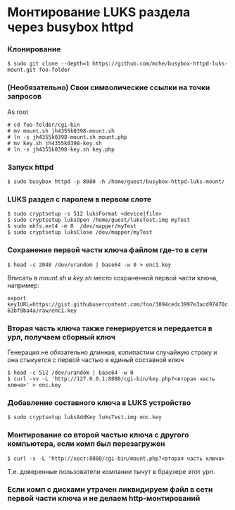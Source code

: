 # Монтирование LUKS раздела через busybox httpd

### Клонирование

```
$ sudo git clone --depth=1 https://github.com/mche/busybox-httpd-luks-mount.git foo-folder
```

### (Необязательно) Свои символические ссылки на точки запросов

As root
```
# cd foo-folder/cgi-bin
# mv mount.sh jh4355k0398-mount.sh
# ln -s jh4355k0398-mount.sh mount.php
# mv key.sh jh4355k0398-key.sh
# ln -s jh4355k0398-key.sh key.php
```

### Запуск httpd

```
$ sudo busybox httpd -p 8080 -h /home/guest/busybox-httpd-luks-mount/
```

###   LUKS раздел с паролем в первом слоте

```
$ sudo cryptsetup -s 512 luksFormat <device|file>
$ sudo cryptsetup luksOpen /home/guest/luksTest.img myTest
$ sudo mkfs.ext4 -m 0  /dev/mapper/myTest
$ sudo cryptsetup luksClose /dev/mapper/myTest
```

### Сохранение первой части ключа файлом где-то в сети

```
$ head -c 2048 /dev/urandom | base64 -w 0 > enc1.key
```

Вписать в *mount.sh* и *key.sh* место сохраненной первой части ключа, например:

`export key1URL=https://gist.githubusercontent.com/foo/3894cedc3997e3acd97470c63bf9ba4a/raw/enc1.key`

### Вторая часть ключа также генерируется и передается в урл, получаем сборный ключ

Генерация не обязательно длинная, копипастим случайную строку и она стыкуется с первой частью е единый составной ключ
```
$ head -c 512 /dev/urandom | base64 -w 0
$ curl -vv -L 'http://127.0.0.1:8080/cgi-bin/key.php?<вторая часть ключа>' > enc.key
```

### Добавление составного ключа в LUKS устройство

```
$ sudo cryptsetup luksAddKey luksTest.img enc.key
```


### Монтирование со второй частью ключа с другого компьютера, если комп был перезагружен


```
$ curl -s -L 'http://хост:8080/cgi-bin/mount.php?<вторая часть ключа>
```

Т.е. доверенные пользователи компании тычут в браузере этот урл.

### Если комп с дисками утрачен ликвидируем файл в сети первой  части ключа и не делаем http-монтирований